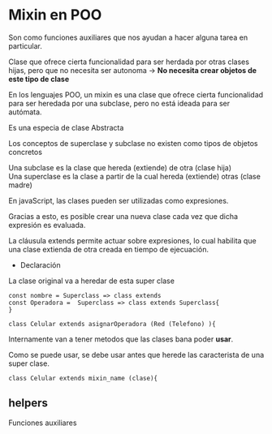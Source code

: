 # Mixin en POO

Son como funciones auxiliares que nos ayudan a hacer alguna tarea en particular.

Clase que ofrece cierta funcionalidad para ser herdada por otras clases hijas, pero que no necesita ser autonoma -> **No necesita crear objetos de este tipo de clase**

En los lenguajes POO, un mixin es una clase que ofrece cierta funcionalidad para ser heredada por una subclase, pero no está ideada para ser autómata.

Es una especia de clase Abstracta

Los conceptos de superclase y subclase no existen como tipos de objetos concretos

Una subclase es la clase que hereda (extiende) de otra (clase hija) <br>
Una superclase es la clase a partir de la cual hereda (extiende) otras (clase madre)

En javaScript, las clases pueden ser utilizadas como expresiones.

Gracias a esto, es posible crear una nueva clase cada vez que dicha expresión es evaluada.

La cláusula extends permite actuar sobre expresiones, lo cual habilita que una clase extienda de otra creada en tiempo de ejecuación.

* Declaración

La clase original va a heredar de esta super clase

    const nombre = Superclass => class extends 
    const Operadora =  Superclass => class extends Superclass{
    }

    class Celular extends asignarOperadora (Red (Telefono) ){

Internamente van a tener metodos que las clases bana  poder **usar**.

Como se puede usar, se debe usar antes que herede las caracterista de una super clase.

    class Celular extends mixin_name (clase){


## helpers

  Funciones auxiliares